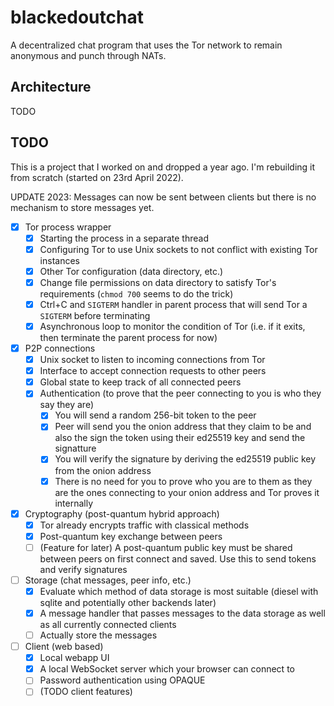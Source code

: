 # blackedoutchat
A decentralized chat program that uses the Tor network to remain anonymous and punch through NATs.

## Architecture
TODO

## TODO
This is a project that I worked on and dropped a year ago. I'm rebuilding it from scratch (started on 23rd April 2022).

UPDATE 2023: Messages can now be sent between clients but there is no mechanism to store messages yet.

- [x] Tor process wrapper
  - [x] Starting the process in a separate thread
  - [x] Configuring Tor to use Unix sockets to not conflict with existing Tor instances
  - [x] Other Tor configuration (data directory, etc.)
  - [x] Change file permissions on data directory to satisfy Tor's requirements (`chmod 700` seems to do the trick)
  - [x] Ctrl+C and `SIGTERM` handler in parent process that will send Tor a `SIGTERM` before terminating
  - [x] Asynchronous loop to monitor the condition of Tor (i.e. if it exits, then terminate the parent process for now)
- [x] P2P connections
  - [x] Unix socket to listen to incoming connections from Tor
  - [x] Interface to accept connection requests to other peers
  - [x] Global state to keep track of all connected peers
  - [x] Authentication (to prove that the peer connecting to you is who they say they are)
    - [x] You will send a random 256-bit token to the peer
    - [x] Peer will send you the onion address that they claim to be and also the sign the token using their ed25519 key and send the signatture
    - [x] You will verify the signature by deriving the ed25519 public key from the onion address
    - [x] There is no need for you to prove who you are to them as they are the ones connecting to your onion address and Tor proves it internally
- [x] Cryptography (post-quantum hybrid approach)
  - [x] Tor already encrypts traffic with classical methods
  - [x] Post-quantum key exchange between peers
  - [ ] (Feature for later) A post-quantum public key must be shared between peers on first connect and saved. Use this to send tokens and verify signatures
- [ ] Storage (chat messages, peer info, etc.)
  - [x] Evaluate which method of data storage is most suitable (diesel with sqlite and potentially other backends later)
  - [x] A message handler that passes messages to the data storage as well as all currently connected clients
  - [ ] Actually store the messages
- [ ] Client (web based)
  - [x] Local webapp UI
  - [x] A local WebSocket server which your browser can connect to
  - [ ] Password authentication using OPAQUE
  - [ ] (TODO client features)
